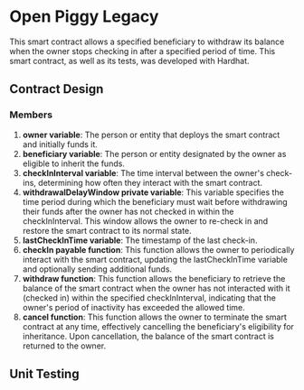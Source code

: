 # Open Piggy Legacy

This smart contract allows a specified beneficiary to withdraw its balance when the owner stops checking in after a specified period of time. This smart contract, as well as its tests, was developed with Hardhat.

## Contract Design

### Members

1. **owner variable**: The person or entity that deploys the smart contract and initially funds it.
2. **beneficiary variable**: The person or entity designated by the owner as eligible to inherit the funds.
3. **checkInInterval variable**: The time interval between the owner's check-ins, determining how often they interact with the smart contract.
4. **withdrawalDelayWindow private variable**: This variable specifies the time period during which the beneficiary must wait before withdrawing their funds after the owner has not checked in within the checkInInterval. This window allows the owner to re-check in and restore the smart contract to its normal state.
5. **lastCheckInTime variable**: The timestamp of the last check-in.
6. **checkIn payable function**: This function allows the owner to periodically interact with the smart contract, updating the lastCheckInTime variable and optionally sending additional funds.
7. **withdraw function**: This function allows the beneficiary to retrieve the balance of the smart contract when the owner has not interacted with it (checked in) within the specified checkInInterval, indicating that the owner's period of inactivity has exceeded the allowed time.
8. **cancel function**: This function allows the owner to terminate the smart contract at any time, effectively cancelling the beneficiary's eligibility for inheritance. Upon cancellation, the balance of the smart contract is returned to the owner.

## Unit Testing
